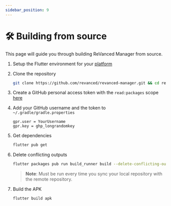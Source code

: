 ```yaml
---
sidebar_position: 9
---
```


# 🛠️ Building from source

This page will guide you through building ReVanced Manager from source.

1. Setup the Flutter environment for your [platform](https://docs.flutter.dev/get-started/install)

2. Clone the repository

   ```sh
   git clone https://github.com/revanced/revanced-manager.git && cd revanced-manager
   ```

3. Create a GitHub personal access token with the `read:packages` scope [here](https://github.com/settings/tokens/new?scopes=read:packages&description=ReVanced)

4. Add your GitHub username and the token to `~/.gradle/gradle.properties`

   ```properties
   gpr.user = YourUsername
   gpr.key = ghp_longrandomkey
   ```

5. Get dependencies

   ```sh
   flutter pub get
   ```

6. Delete conflicting outputs

   ```sh
   flutter packages pub run build_runner build --delete-conflicting-outputs
   ```

   > **Note**: Must be run every time you sync your local repository with the remote repository.

7. Build the APK

   ```sh
   flutter build apk
   ```
